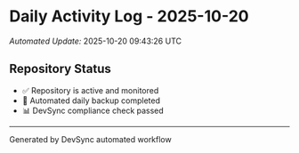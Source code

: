 # Daily Activity Log - 2025-10-20

*Automated Update:* 2025-10-20 09:43:26 UTC

## Repository Status
- ✅ Repository is active and monitored
- 🔄 Automated daily backup completed
- 📊 DevSync compliance check passed

---
Generated by DevSync automated workflow
